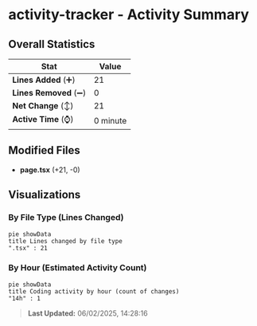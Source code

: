 # activity-tracker - Activity Summary 

## Overall Statistics

| Stat                   | Value                                                             |
| ---------------------- | ----------------------------------------------------------------- |
| **Lines Added** (➕)   | 21                                          |
| **Lines Removed** (➖) | 0                                        |
| **Net Change** (↕)    | 21                |
| **Active Time** (⌚)   | 0 minute |


## Modified Files
- **page.tsx** (+21, -0)

## Visualizations

### By File Type (Lines Changed)

```mermaid
pie showData
title Lines changed by file type
".tsx" : 21
```

### By Hour (Estimated Activity Count)

```mermaid
pie showData
title Coding activity by hour (count of changes)
"14h" : 1
```


> **Last Updated:** 06/02/2025, 14:28:16
